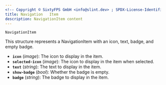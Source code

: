 ```yaml
---
<!-- Copyright © SixtyFPS GmbH <info@slint.dev> ; SPDX-License-Identifier: MIT -->
title: Navigation   Item
description: NavigationItem content
---
```


`NavigationItem`

This structure represents a NavigationItem with an icon, text, badge, and empty badge.

- **`icon`** (_image_): The icon to display in the item.
- **`selected-icon`** (_image_): The icon to display in the item when selected.
- **`text`** (_string_): The text to display in the item.
- **`show-badge`** (_bool_): Whether the badge is empty.
- **`badge`** (_string_): The badge to display in the item.